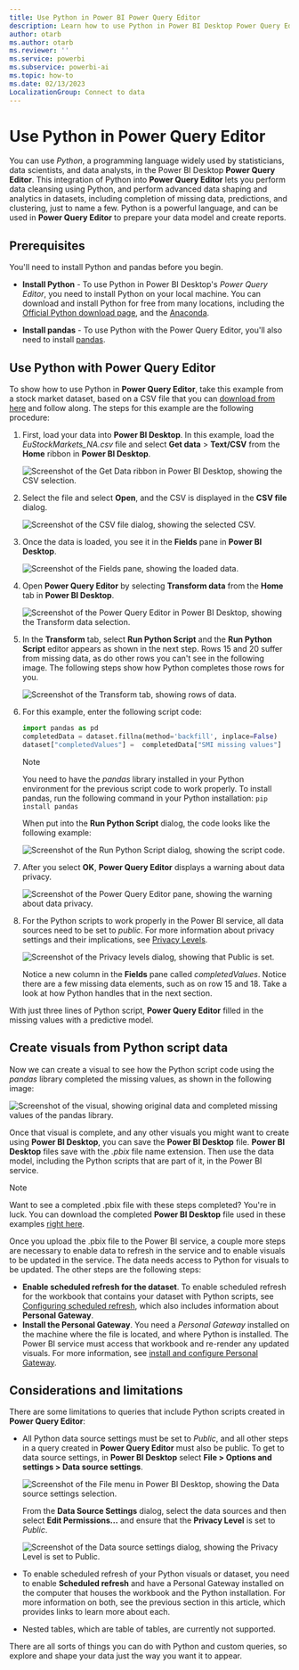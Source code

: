 ```yaml
---
title: Use Python in Power BI Power Query Editor
description: Learn how to use Python in Power BI Desktop Power Query Editor for advanced analytics. This example fills in missing values by using a predictive model.
author: otarb
ms.author: otarb
ms.reviewer: ''
ms.service: powerbi
ms.subservice: powerbi-ai
ms.topic: how-to
ms.date: 02/13/2023
LocalizationGroup: Connect to data
---
```

# Use Python in Power Query Editor

You can use *Python*, a programming language widely used by statisticians, data scientists, and data analysts, in the Power BI Desktop **Power Query Editor**. This integration of Python into **Power Query Editor** lets you perform data cleansing using Python, and perform advanced data shaping and analytics in datasets, including completion of missing data, predictions, and clustering, just to name a few. Python is a powerful language, and can be used in **Power Query Editor** to prepare your data model and create reports.

## Prerequisites

You'll need to install Python and pandas before you begin.

 * **Install Python** - To use Python in Power BI Desktop's *Power Query Editor*, you need to install Python on your local machine. You can download and install Python for free from many locations, including the [Official Python download page](https://www.python.org/), and the [Anaconda](https://anaconda.org/anaconda/python/).

* **Install pandas** - To use Python with the Power Query Editor, you'll also need to install [pandas](https://pandas.pydata.org/).

## Use Python with Power Query Editor

To show how to use Python in **Power Query Editor**, take this example from a stock market dataset, based on a CSV file that you can [download from here](https://download.microsoft.com/download/F/8/A/F8AA9DC9-8545-4AAE-9305-27AD1D01DC03/EuStockMarkets_NA.csv) and follow along. The steps for this example are the following procedure:

1. First, load your data into **Power BI Desktop**. In this example, load the *EuStockMarkets_NA.csv* file and select **Get data** > **Text/CSV** from the **Home** ribbon in **Power BI Desktop**.

   ![Screenshot of the Get Data ribbon in Power BI Desktop, showing the CSV selection.](media/desktop-python-in-query-editor/python-in-query-editor-1.png)

1. Select the file and select **Open**, and the CSV is displayed in the **CSV file** dialog.

   ![Screenshot of the CSV file dialog, showing the selected CSV.](media/desktop-python-in-query-editor/python-in-query-editor-2.png)

1. Once the data is loaded, you see it in the **Fields** pane in **Power BI Desktop**.

   ![Screenshot of the Fields pane, showing the loaded data.](media/desktop-python-in-query-editor/python-in-query-editor-3.png)

1. Open **Power Query Editor** by selecting **Transform data** from the **Home** tab in **Power BI Desktop**.

   ![Screenshot of the Power Query Editor in Power BI Desktop, showing the Transform data selection.](media/desktop-python-in-query-editor/python-in-query-editor-4.png)

1. In the **Transform** tab, select **Run Python Script** and the **Run Python Script** editor appears as shown in the next step. Rows 15 and 20 suffer from missing data, as do other rows you can't see in the following image. The following steps show how Python completes those rows for you.

   ![Screenshot of the Transform tab, showing rows of data.](media/desktop-python-in-query-editor/python-in-query-editor-5.png)

1. For this example, enter the following script code:

    ```python
    import pandas as pd
    completedData = dataset.fillna(method='backfill', inplace=False)
    dataset["completedValues"] =  completedData["SMI missing values"]
   ```

   > [!NOTE]
   > You need to have the *pandas* library installed in your Python environment for the previous script code to work properly. To install pandas, run the following command in your Python installation: `pip install pandas`

   When put into the **Run Python Script** dialog, the code looks like the following example:

   ![Screenshot of the Run Python Script dialog, showing the script code.](media/desktop-python-in-query-editor/python-in-query-editor-5b.png)

1. After you select **OK**, **Power Query Editor** displays a warning about data privacy.

   ![Screenshot of the Power Query Editor pane, showing the warning about data privacy.](media/desktop-python-in-query-editor/python-in-query-editor-6.png)

1. For the Python scripts to work properly in the Power BI service, all data sources need to be set to *public*. For more information about privacy settings and their implications, see [Privacy Levels](../enterprise/desktop-privacy-levels.md).

   ![Screenshot of the Privacy levels dialog, showing that Public is set.](media/desktop-python-in-query-editor/python-in-query-editor-7.png)

   Notice a new column in the **Fields** pane called *completedValues*. Notice there are a few missing data elements, such as on row 15 and 18. Take a look at how Python handles that in the next section.

With just three lines of Python script, **Power Query Editor** filled in the missing values with a predictive model.

## Create visuals from Python script data

Now we can create a visual to see how the Python script code using the *pandas* library completed the missing values, as shown in the following image:

![Screenshot of the visual, showing original data and completed missing values of the pandas library.](media/desktop-python-in-query-editor/python-in-query-editor-8.png)

Once that visual is complete, and any other visuals you might want to create using **Power BI Desktop**, you can save the **Power BI Desktop** file. **Power BI Desktop** files save with the *.pbix* file name extension. Then use the data model, including the Python scripts that are part of it, in the Power BI service.

> [!NOTE]
> Want to see a completed .pbix file with these steps completed? You're in luck. You can download the completed **Power BI Desktop** file used in these examples [right here](https://download.microsoft.com/download/A/B/C/ABCF5589-B88F-49D4-ADEB-4A623589FC09/Complete%20Values%20with%20Python%20in%20PQ.pbix).

Once you upload the .pbix file to the Power BI service, a couple more steps are necessary to enable data to refresh in the service and to enable visuals to be updated in the service. The data needs access to Python for visuals to be updated. The other steps are the following steps:

* **Enable scheduled refresh for the dataset**. To enable scheduled refresh for the workbook that contains your dataset with Python scripts, see [Configuring scheduled refresh](refresh-scheduled-refresh.md), which also includes information about **Personal Gateway**.
* **Install the Personal Gateway**. You need a *Personal Gateway* installed on the machine where the file is located, and where Python is installed. The Power BI service must access that workbook and re-render any updated visuals. For more information, see [install and configure Personal Gateway](service-gateway-personal-mode.md).

## Considerations and limitations

There are some limitations to queries that include Python scripts created in **Power Query Editor**:

* All Python data source settings must be set to *Public*, and all other steps in a query created in **Power Query Editor** must also be public. To get to data source settings, in **Power BI Desktop** select **File > Options and settings > Data source settings**.
  
  ![Screenshot of the File menu in Power BI Desktop, showing the Data source settings selection.](media/desktop-python-in-query-editor/python-in-query-editor-9.png)
  
  From the **Data Source Settings** dialog, select the data sources and then select **Edit Permissions...** and ensure that the **Privacy Level** is set to *Public*.
  
  ![Screenshot of the Data source settings dialog, showing the Privacy Level is set to Public.](media/desktop-python-in-query-editor/python-in-query-editor-10.png)

* To enable scheduled refresh of your Python visuals or dataset, you need to enable **Scheduled refresh** and have a Personal Gateway installed on the computer that houses the workbook and the Python installation. For more information on both, see the previous section in this article, which provides links to learn more about each.
* Nested tables, which are table of tables, are currently not supported.

There are all sorts of things you can do with Python and custom queries, so explore and shape your data just the way you want it to appear.
